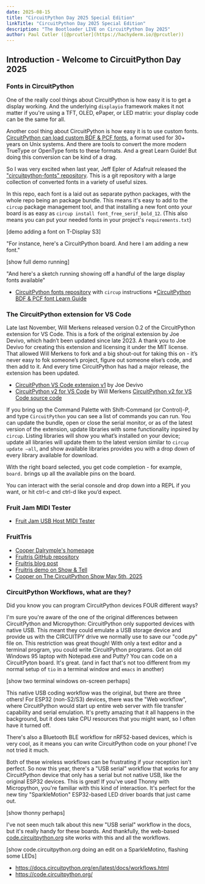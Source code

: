 ```yaml
---
date: 2025-08-15
title: "CircuitPython Day 2025 Special Edition"
linkTitle: "CircuitPython Day 2025 Special Edition"
description: "The Bootloader LIVE on CircuitPython Day 2025"
author: Paul Cutler ([@prcutler](https://hachyderm.io/@prcutler))
---
```


## Introduction - Welcome to CircuitPython Day 2025

### Fonts in CircuitPython

One of the really cool things about CircuitPython is how easy it is to get a display
working.  And the underlying `displayio` framework makes it not matter if you're using
a TFT, OLED, ePaper, or LED matrix: your display code can be the same for all.

Another cool thing about CircuitPython is how easy it is to use custom fonts. [CircuitPython can
load custom BDF & PCF fonts](https://learn.adafruit.com/custom-fonts-for-pyportal-circuitpython-display/overview),
a format used for 30+ years on Unix systems.  And there are tools to convert the more
modern TrueType or OpenType fonts to these formats. And a great Learn Guide!  But doing this
conversion can be kind of a drag.

So I was very excited when last year, Jeff Epler of Adafruit released the
["circuitpython-fonts" repository](https://github.com/adafruit/circuitpython-fonts/).
This is a git repository with a large collection of converted fonts in a variety of useful sizes.

In this repo, each font is a laid out as separate python packages, with the whole repo being
an package bundle.  This means it's easy to add to the `circup` package management tool,
and that installing a new font onto your board is as easy as `circup install font_free_serif_bold_12`.
(This also means you can put your needed fonts in your project's `requirements.txt`)

[demo adding a font on T-Display S3]

"For instance, here's a CircuitPython board. And here I am adding a new font."

[show full demo running]

"And here's a sketch running showing off a handful of the large display fonts available"

* [CircuitPython fonts repository](https://github.com/adafruit/circuitpython-fonts) with `circup` instructions
*[CircuitPython BDF & PCF font Learn Guide](https://learn.adafruit.com/custom-fonts-for-pyportal-circuitpython-display/overview)

### The CircuitPython extension for VS Code
Late last November, Will Merkens released version 0.2 of the CircuitPython extension for VS Code.  This is a fork of the original extension by Joe Devivo, which hadn’t been updated since late 2023.  A thank you to Joe Devivo for creating this extension and licensing it under the MIT license. That allowed Will Merkens to fork and a big shout-out for taking this on - it’s never easy to fok someone’s project, figure out someone else’s code, and then add to it.  And every time CircuitPython has had a major release, the extension has been updated.

* [CircuitPython VS Code extension v1](https://github.com/joedevivo/vscode-circuitpython) by Joe Devivo
* [CircuitPython v2 for VS Code](https://marketplace.visualstudio.com/items?itemName=wmerkens.vscode-circuitpython-v2) by Will Merkens
[CircuitPython v2 for VS Code source code](https://github.com/wmerkens/vscode-circuitpython-v2)

If you bring up the Command Palette with Shift-Command (or Control)-P, and type `CircuitPython` you can see a list of commands you can run.  You can update the bundle, open or close the serial monitor, or as of the latest version of the extension, update libraries with some functionality inpsired by `circup`.  Listing libraries will show you what’s installed on your device; update all libraries will update them to the latest version similar to `circup update —all`, and show available libraries provides you with a drop down of every library available for download.

With the right board selected, you get code completion - for example, `board.` brings up all the available pins on the board.

You can interact with the serial console and drop down into a REPL if you want, or hit ctrl-c and ctrl-d like you’d expect.


### Fruit Jam MIDI Tester

* [Fruit Jam USB Host MIDI Tester](https://adafruit-playground.com/u/SamBlenny/pages/fruit-jam-usb-host-midi-tester)

### FruitTris
* [Cooper Dalrymple's homepage](https://relic.dcdalrymple.com)
* [Fruitris GitHub repository](https://github.com/relic-se/Fruit_Jam_Fruitris)
* [Fruitris blog post](https://relic.dcdalrymple.com/fruitris-tetris-on-the-adafruit-fruit-jam/)
* [Fruitris demo on Show & Tell](https://www.youtube.com/live/ie0D5Acjne4?feature=shared&t=762)
* [Cooper on The CircuitPython Show May 5th, 2025](https://www.circuitpythonshow.com/@circuitpythonshow/episodes/cooper-dalrymple)

### CircuitPython Workflows, what are they?

Did you know you can program CircuitPython devices FOUR different ways?

I'm sure you're aware of the one of the original differences between CircuitPython and Micropython:
CircuitPython only supported devices with native USB. This meant they could emulate a USB storage device
and provide us with the CIRCUITPY drive we normally use to save our "code.py" file on.  This restriction
was great though! With only a text editor and a terminal program, you could write CircuitPython programs.
Got an old Windows 95 laptop with Notepad.exe and Putty?  You can code on a CircuitPyton board. It's great.
(and in fact that's not too different from my normal setup of `tio` in a terminal window and `emacs` in another)

[show two terminal windows on-screen perhaps]

This native USB coding workflow was the original, but there are three others!  For ESP32 (non-S2/S3) devices,
there was the "Web workflow", where CircuitPython would start up entire web server with file transfer capability
and serial emulation. It's pretty amazing that it all happens in the background, but it does take CPU resources
that you might want, so I often have it turned off.

There's also a Bluetooth BLE workflow for nRF52-based devices, which is very cool, as it means you can write
CircuitPython code on your phone!  I've not tried it much.

Both of these wireless workflows can be frustrating if your reception isn't perfect.
So now this year, there's a "USB serial" workflow that works for any CircuitPython device that only has a serial
but not native USB, like the original ESP32 devices.  This is great!  If you've used Thonny with Micropython,
you're familiar with this kind of interaction. It's perfect for the new tiny "SparkleMotion" ESP32-based LED driver
boards that just came out.

[show thonny perhaps]

I've not seen much talk about this new "USB serial" workflow in the docs, but it's really handy for these boards.
And thankfully, the web-based [code.circuitpython.org](code.circuitpython.org) site works with this and all the workflows.

[show code.circuitpython.org doing an edit on a SparkleMotino, flashing some LEDs]

- https://docs.circuitpython.org/en/latest/docs/workflows.html
- https://code.circuitpython.org/

